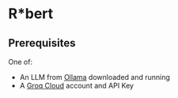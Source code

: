 # R*bert

## Prerequisites

One of:

* An LLM from [Ollama](https://ollama.com) downloaded and running
* A [Groq Cloud](https://groq.com) account and API Key
